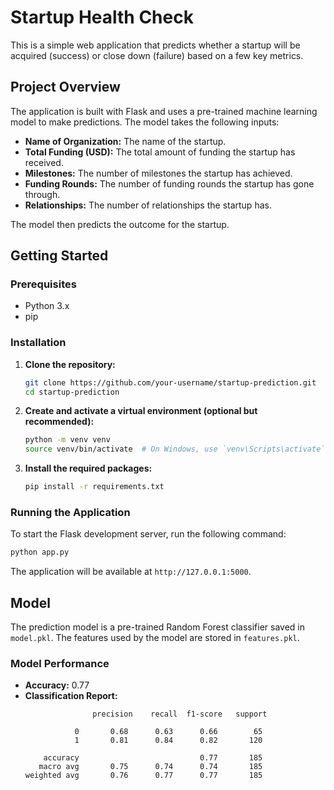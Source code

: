 # Startup Health Check

This is a simple web application that predicts whether a startup will be acquired (success) or close down (failure) based on a few key metrics.

## Project Overview

The application is built with Flask and uses a pre-trained machine learning model to make predictions. The model takes the following inputs:

- **Name of Organization:** The name of the startup.
- **Total Funding (USD):** The total amount of funding the startup has received.
- **Milestones:** The number of milestones the startup has achieved.
- **Funding Rounds:** The number of funding rounds the startup has gone through.
- **Relationships:** The number of relationships the startup has.

The model then predicts the outcome for the startup.

## Getting Started

### Prerequisites

- Python 3.x
- pip

### Installation

1. **Clone the repository:**
   ```bash
   git clone https://github.com/your-username/startup-prediction.git
   cd startup-prediction
   ```

2. **Create and activate a virtual environment (optional but recommended):**
   ```bash
   python -m venv venv
   source venv/bin/activate  # On Windows, use `venv\Scripts\activate`
   ```

3. **Install the required packages:**
   ```bash
   pip install -r requirements.txt
   ```

### Running the Application

To start the Flask development server, run the following command:

```bash
python app.py
```

The application will be available at `http://127.0.0.1:5000`.

## Model

The prediction model is a pre-trained Random Forest classifier saved in `model.pkl`. The features used by the model are stored in `features.pkl`.

### Model Performance

- **Accuracy:** 0.77
- **Classification Report:**
  ```
                 precision    recall  f1-score   support

             0       0.68      0.63      0.66        65
             1       0.81      0.84      0.82       120

      accuracy                           0.77       185
     macro avg       0.75      0.74      0.74       185
  weighted avg       0.76      0.77      0.77       185
  ```
